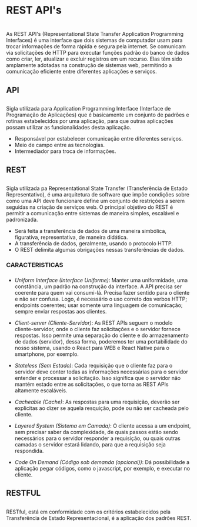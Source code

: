 # REST API's <h1>

As REST API's (Representational State Transfer Application Programming Interfaces) é uma interface que dois sistemas de computador usam para trocar informações de forma rápida e segura pela internet. Se comunicam via solicitações de HTTP para executar funções padrão do banco de dados como criar, ler, atualizar e excluir registros em um recurso. Elas têm sido amplamente adotadas na construção de sistemas web, permitindo a comunicação eficiente entre diferentes aplicações e serviços.

## API <h2>

Sigla utilizada para Application Programming Interface (Interface de Programação de Aplicações) que é basicamente um conjunto de padrões e rotinas estabelecidos por uma aplicação, para que outras aplicações possam utilizar as funcionalidades desta aplicação.

- Responsável por estabelecer comunicação entre diferentes serviços.
- Meio de campo entre as tecnologias.
- Intermediador para troca de informações.

## REST <h2>

Sigla utilizada pa Representational State Transfer (Transferência de Estado Representativo), é uma arquitetura de software que impõe condições sobre como uma API deve funcionare define um conjunto de restrições a serem seguidas na criação de serviços web. O principal objetivo do REST é permitir a comunicação entre sistemas de maneira simples, escalável e padronizada. 

- Será feita a transferência de dados de uma maneira simbólica, figurativa, representativa, de maneira didática.
- A transferência de dados, geralmente, usando o protocolo HTTP.
- O REST delimita algumas obrigações nessas transferências de dados.
  

### CARACTERISTICAS <h3>

- _Uniform Interface (Interface Uniforme)_: Manter uma uniformidade, uma constância, um padrão na construção da interface. A API precisa ser coerente para quem vai consumi-lá. Precisa fazer sentido para o cliente e não ser confusa. Logo, é necessário o uso correto dos verbos HTTP; endpoints coerentes; usar somente uma linguagem de comunicação; sempre enviar respostas aos clientes.
  
- _Client-server (Cliente-Servidor)_: As REST APIs seguem o modelo cliente-servidor, onde o cliente faz solicitações e o servidor fornece respostas. Isso permite uma separação do cliente e do armazenamento de dados (servidor), dessa forma, poderemos ter uma portabilidade do nosso sistema, usando o React para WEB e React Native para o smartphone, por exemplo.

- _Stateless (Sem Estado)_: Cada requisição que o cliente faz para o servidor deve conter todas as informações necessárias para o servidor entender e processar a solicitação. Isso significa que o servidor não mantém estado entre as solicitações, o que torna as REST APIs altamente escaláveis.  

- _Cacheable (Cache)_: As respostas para uma requisição, deverão ser explicitas ao dizer se aquela resquição, pode ou não ser cacheada pelo cliente.

- _Layered System (Sistema em Camada)_: O cliente acessa a um endpoint, sem precisar saber da complexidade, de quais passos estão sendo necessários para o servidor responder a requisição, ou quais outras camadas o servidor estará lidando, para que a requisição seja respondida.

- _Code On Demand (Código sob demanda (opcional))_: Dá possibilidade a aplicação pegar códigos, como o javascript, por exemplo, e executar no cliente.


## RESTFUL <h2>

RESTful, está em conformidade com os critérios estabelecidos pela Transferência de Estado Representacional, é a aplicação dos padrões REST.


